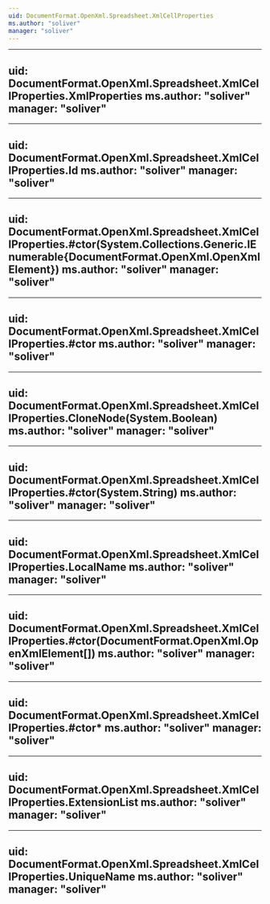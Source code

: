 ```yaml
---
uid: DocumentFormat.OpenXml.Spreadsheet.XmlCellProperties
ms.author: "soliver"
manager: "soliver"
---
```


---
uid: DocumentFormat.OpenXml.Spreadsheet.XmlCellProperties.XmlProperties
ms.author: "soliver"
manager: "soliver"
---

---
uid: DocumentFormat.OpenXml.Spreadsheet.XmlCellProperties.Id
ms.author: "soliver"
manager: "soliver"
---

---
uid: DocumentFormat.OpenXml.Spreadsheet.XmlCellProperties.#ctor(System.Collections.Generic.IEnumerable{DocumentFormat.OpenXml.OpenXmlElement})
ms.author: "soliver"
manager: "soliver"
---

---
uid: DocumentFormat.OpenXml.Spreadsheet.XmlCellProperties.#ctor
ms.author: "soliver"
manager: "soliver"
---

---
uid: DocumentFormat.OpenXml.Spreadsheet.XmlCellProperties.CloneNode(System.Boolean)
ms.author: "soliver"
manager: "soliver"
---

---
uid: DocumentFormat.OpenXml.Spreadsheet.XmlCellProperties.#ctor(System.String)
ms.author: "soliver"
manager: "soliver"
---

---
uid: DocumentFormat.OpenXml.Spreadsheet.XmlCellProperties.LocalName
ms.author: "soliver"
manager: "soliver"
---

---
uid: DocumentFormat.OpenXml.Spreadsheet.XmlCellProperties.#ctor(DocumentFormat.OpenXml.OpenXmlElement[])
ms.author: "soliver"
manager: "soliver"
---

---
uid: DocumentFormat.OpenXml.Spreadsheet.XmlCellProperties.#ctor*
ms.author: "soliver"
manager: "soliver"
---

---
uid: DocumentFormat.OpenXml.Spreadsheet.XmlCellProperties.ExtensionList
ms.author: "soliver"
manager: "soliver"
---

---
uid: DocumentFormat.OpenXml.Spreadsheet.XmlCellProperties.UniqueName
ms.author: "soliver"
manager: "soliver"
---
